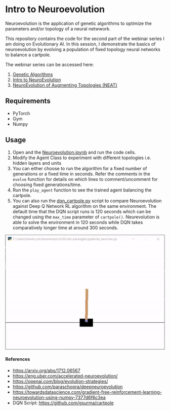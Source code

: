 # Intro to Neuroevolution

Neuroevolution is the application of genetic algorithms to optimize the parameters and/or topology of a neural netwwork.

This repository contains the code for the second part of the webinar series I am doing on Evolutionary AI. In this session, I demonstrate the basics of neuroevolution by evolving a population of fixed topology neural networks to balance a cartpole.

The webinar series can be accessed here:
1. [Genetic Algorithms](https://www.meetup.com/Disrupt-4-0/events/271033356/)
2. [Intro to NeuroEvolution](https://www.meetup.com/Disrupt-4-0/events/zfsxrrybcjbbc/)
3. [NeuroEvolution of Augmenting Topologies (NEAT)](https://www.meetup.com/Disrupt-4-0/events/271212059/)

## Requirements
* PyTorch
* Gym
* Numpy

## Usage
1. Open and the [Neuroevolution.ipynb](Neuroevolution.ipynb) and run the code cells.
2. Modify the Agent Class to experiment with different topologies i.e. hidden layers and units
3. You can either choose to run the algorithm for a fixed number of generations or a fixed time in seconds. Refer the comments in the `evolve` function for details on which lines to comment/uncomment for choosing fixed generations/time.
4. Run the `play_agent` function to see the trained agent balancing the cartpole.
5. You can also run the [dqn_cartpole.py](dqn_cartpole.py) script to compare Neuroevolution against Deep Q Network RL algorithm on the same environment. The default time that the DQN script runs is 120 seconds which can be changed using the `max_time` parameter of `cartpole()`. Neurevolution is able to solve the environment in 120 seconds while DQN takes comparatively longer time at around 300 seconds.

![Neuroevolution CartPole](neuroevolution_cartpole_gif.gif)

#### References
* https://arxiv.org/abs/1712.06567
* https://eng.uber.com/accelerated-neuroevolution/
* https://openai.com/blog/evolution-strategies/ 
* https://github.com/paraschopra/deepneuroevolution
* https://towardsdatascience.com/gradient-free-reinforcement-learning-neuroevolution-using-numpy-7377d6f6c3ea
* DQN Script: https://github.com/gsurma/cartpole